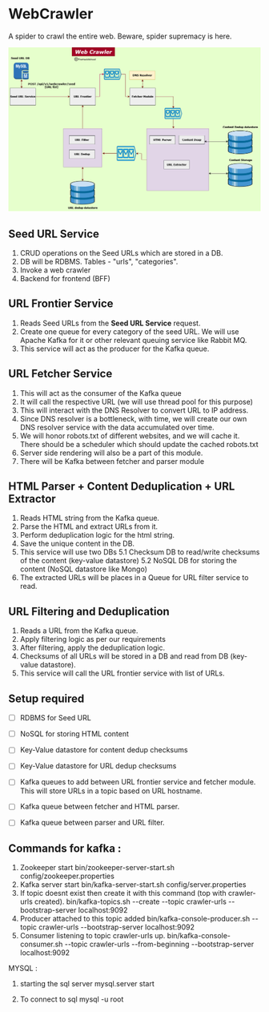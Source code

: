 # WebCrawler
A spider to crawl the entire web. Beware, spider supremacy is here.

![Web Crawler System Diagram](assets/images/web-crawler.png)

## Seed URL Service

1. CRUD operations on the Seed URLs which are stored in a DB.
2. DB will be RDBMS. Tables - "urls", "categories".
3. Invoke a web crawler
4. Backend for frontend (BFF)

## URL Frontier Service

1. Reads Seed URLs from the **Seed URL Service** request.
2. Create one queue for every category of the seed URL. We will use Apache Kafka for it or other relevant queuing service like Rabbit MQ.
3. This service will act as the producer for the Kafka queue.

## URL Fetcher Service

1. This will act as the consumer of the Kafka queue
2. It will call the respective URL (we will use thread pool for this purpose)
3. This will interact with the DNS Resolver to convert URL to IP address.
4. Since DNS resolver is a bottleneck, with time, we will create our own DNS resolver service with the data accumulated over time.
5. We will honor robots.txt of different websites, and we will cache it. There should be a scheduler which should update the cached robots.txt
6. Server side rendering will also be a part of this module.
7. There will be Kafka between fetcher and parser module

## HTML Parser + Content Deduplication + URL Extractor

1. Reads HTML string from the Kafka queue.
2. Parse the HTML and extract URLs from it.
3. Perform deduplication logic for the html string.
4. Save the unique content in the DB.
5. This service will use two DBs
    5.1 Checksum DB to read/write checksums of the content (key-value datastore)
    5.2 NoSQL DB for storing the content (NoSQL datastore like Mongo)
6. The extracted URLs will be places in a Queue for URL filter service to read.

## URL Filtering and Deduplication

1. Reads a URL from the Kafka queue.
2. Apply filtering logic as per our requirements
3. After filtering, apply the deduplication logic.
4. Checksums of all URLs will be stored in a DB and read from DB (key-value datastore).
5. This service will call the URL frontier service with list of URLs.

## Setup required

- [ ] RDBMS for Seed URL
- [ ] NoSQL for storing HTML content
- [ ] Key-Value datastore for content dedup checksums
- [ ] Key-Value datastore for URL dedup checksums
- [ ] Kafka queues to add between URL frontier service and fetcher module. This will store URLs in a topic based on URL hostname.
- [ ] Kafka queue between fetcher and HTML parser.
- [ ] Kafka queue between parser and URL filter.



## Commands for kafka : 
1. Zookeeper start
bin/zookeeper-server-start.sh config/zookeeper.properties
2. Kafka server start
bin/kafka-server-start.sh config/server.properties
3. If topic doesnt exist then create it with this command (top with crawler-urls created).
bin/kafka-topics.sh --create --topic crawler-urls --bootstrap-server localhost:9092
4. Producer attached to this topic added
bin/kafka-console-producer.sh --topic crawler-urls --bootstrap-server localhost:9092 
5. Consumer listening to topic crawler-urls up. 
bin/kafka-console-consumer.sh --topic crawler-urls --from-beginning --bootstrap-server localhost:9092


MYSQL : 
1. starting the sql server 
mysql.server start        

2. To connect to sql 
mysql -u root       


